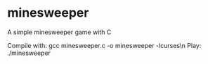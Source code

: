 # minesweeper
A simple minesweeper game with C

Compile with: gcc minesweeper.c -o minesweeper -lcurses\n
Play: ./minesweeper

